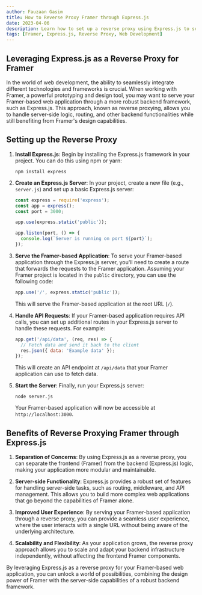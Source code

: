 ```yaml
---
author: Fauzaan Gasim
title: How to Reverse Proxy Framer through Express.js
date: 2023-04-06
description: Learn how to set up a reverse proxy using Express.js to serve your Framer-based web application, providing a seamless user experience.
tags: [Framer, Express.js, Reverse Proxy, Web Development]
---
```


## Leveraging Express.js as a Reverse Proxy for Framer

In the world of web development, the ability to seamlessly integrate different technologies and frameworks is crucial. When working with Framer, a powerful prototyping and design tool, you may want to serve your Framer-based web application through a more robust backend framework, such as Express.js. This approach, known as reverse proxying, allows you to handle server-side logic, routing, and other backend functionalities while still benefiting from Framer's design capabilities.

## Setting up the Reverse Proxy

1. **Install Express.js**: Begin by installing the Express.js framework in your project. You can do this using npm or yarn:

   ```
   npm install express
   ```

2. **Create an Express.js Server**: In your project, create a new file (e.g., `server.js`) and set up a basic Express.js server:

   ```javascript
   const express = require('express');
   const app = express();
   const port = 3000;

   app.use(express.static('public'));

   app.listen(port, () => {
     console.log(`Server is running on port ${port}`);
   });
   ```

3. **Serve the Framer-based Application**: To serve your Framer-based application through the Express.js server, you'll need to create a route that forwards the requests to the Framer application. Assuming your Framer project is located in the `public` directory, you can use the following code:

   ```javascript
   app.use('/', express.static('public'));
   ```

   This will serve the Framer-based application at the root URL (`/`).

4. **Handle API Requests**: If your Framer-based application requires API calls, you can set up additional routes in your Express.js server to handle these requests. For example:

   ```javascript
   app.get('/api/data', (req, res) => {
     // Fetch data and send it back to the client
     res.json({ data: 'Example data' });
   });
   ```

   This will create an API endpoint at `/api/data` that your Framer application can use to fetch data.

5. **Start the Server**: Finally, run your Express.js server:

   ```
   node server.js
   ```

   Your Framer-based application will now be accessible at `http://localhost:3000`.

## Benefits of Reverse Proxying Framer through Express.js

1. **Separation of Concerns**: By using Express.js as a reverse proxy, you can separate the frontend (Framer) from the backend (Express.js) logic, making your application more modular and maintainable.

2. **Server-side Functionality**: Express.js provides a robust set of features for handling server-side tasks, such as routing, middleware, and API management. This allows you to build more complex web applications that go beyond the capabilities of Framer alone.

3. **Improved User Experience**: By serving your Framer-based application through a reverse proxy, you can provide a seamless user experience, where the user interacts with a single URL without being aware of the underlying architecture.

4. **Scalability and Flexibility**: As your application grows, the reverse proxy approach allows you to scale and adapt your backend infrastructure independently, without affecting the frontend Framer components.

By leveraging Express.js as a reverse proxy for your Framer-based web application, you can unlock a world of possibilities, combining the design power of Framer with the server-side capabilities of a robust backend framework.